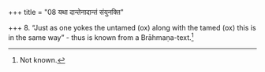 +++
title = "08 यथा दान्तेनादान्तं संयुनक्ति"

+++
8. “Just as one yokes the untamed (ox) along with the tamed (ox) this is in the same way” - thus is known from a Brāhmaṇa-text.[^1]  

[^1]: Not known. 
